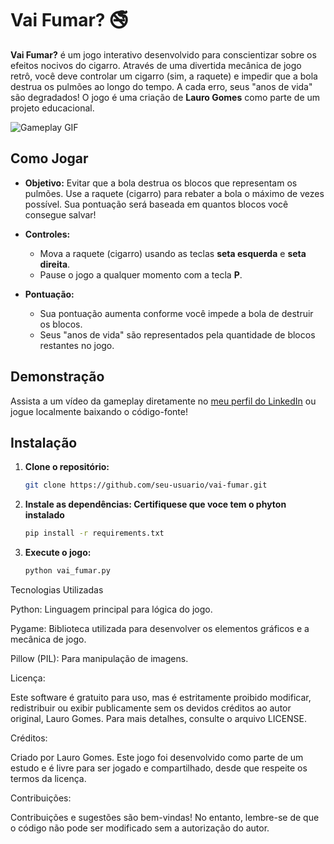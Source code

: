 # **Vai Fumar?** 🚭

**Vai Fumar?** é um jogo interativo desenvolvido para conscientizar sobre os efeitos nocivos do cigarro. Através de uma divertida mecânica de jogo retrô, você deve controlar um cigarro (sim, a raquete) e impedir que a bola destrua os pulmões ao longo do tempo. A cada erro, seus "anos de vida" são degradados! O jogo é uma criação de **Lauro Gomes** como parte de um projeto educacional.

![Gameplay GIF](https://media.giphy.com/media/nCXsRKGV2KF1tK6eE6/giphy.gif)


## **Como Jogar**

- **Objetivo:** 
  Evitar que a bola destrua os blocos que representam os pulmões. Use a raquete (cigarro) para rebater a bola o máximo de vezes possível. Sua pontuação será baseada em quantos blocos você consegue salvar!

- **Controles:**
  - Mova a raquete (cigarro) usando as teclas **seta esquerda** e **seta direita**.
  - Pause o jogo a qualquer momento com a tecla **P**.

- **Pontuação:**
  - Sua pontuação aumenta conforme você impede a bola de destruir os blocos.
  - Seus "anos de vida" são representados pela quantidade de blocos restantes no jogo.

## **Demonstração**

Assista a um vídeo da gameplay diretamente no [meu perfil do LinkedIn](https://www.linkedin.com/in/lauro-gomes) ou jogue localmente baixando o código-fonte!

## **Instalação**

1. **Clone o repositório:**
   ```bash
   git clone https://github.com/seu-usuario/vai-fumar.git

2. **Instale as dependências: Certifiquese que voce tem o phyton instalado**
   ```bash
   pip install -r requirements.txt
   
3. **Execute o jogo:**
   ```bash
   python vai_fumar.py   

Tecnologias Utilizadas

Python: Linguagem principal para lógica do jogo. 

Pygame: Biblioteca utilizada para desenvolver os elementos gráficos e a mecânica de jogo.

Pillow (PIL): Para manipulação de imagens.

Licença:

Este software é gratuito para uso, mas é estritamente proibido modificar, redistribuir ou exibir publicamente sem os devidos créditos ao autor original, Lauro Gomes. Para mais detalhes, consulte o arquivo LICENSE.

Créditos:

Criado por Lauro Gomes. Este jogo foi desenvolvido como parte de um estudo e é livre para ser jogado e compartilhado, desde que respeite os termos da licença.

Contribuições:

Contribuições e sugestões são bem-vindas! No entanto, lembre-se de que o código não pode ser modificado sem a autorização do autor.

